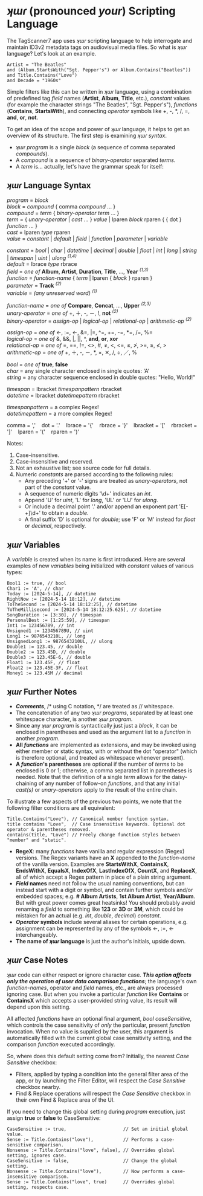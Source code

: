 ﻿# _ʞɯɾ_ (pronounced _your_) Scripting Language  

The TagScanner7 app uses _ʞɯɾ_ scripting language to help interrogate and maintain ID3v2 metadata tags on audiovisual media files. So what is _ʞɯɾ_ language? Let's look at an example.  

    Artist = "The Beatles"
    and (Album.StartsWith("Sgt. Pepper's") or Album.Contains("Beatles"))
    and Title.Contains("Love")
    and Decade = "1960s"

Simple filters like this can be written in _ʞɯɾ_ language, using a combination of predefined tag _field_ names (**Artist**, **Album**, **Title**, etc.), _constant_ values (for example the character strings "The Beatles", "Sgt. Pepper's"), _functions_ (**Contains**, **StartsWith**), and connecting _operator_ symbols like +, -, *, /, =, **and**, **or**, **not**.  

To get an idea of the scope and power of _ʞɯɾ_ language, it helps to get an overview of its structure. The first step is examining _ʞɯɾ_ _syntax_.  

- _ʞɯɾ_ _program_ is a single _block_ (a sequence of comma separated _compounds_).  
- A _compound_ is a sequence of _binary-operator_ separated _terms_.  
- A _term_ is... actually, let's have the grammar speak for itself:  

## _ʞɯɾ_ Language Syntax  

_program_ = _block_  
_block_ = _compound_ \{ comma _compound_ ... \}  
_compound_ = _term_ \{ _binary-operator_ _term_ ... \}  
_term_ = \{ _unary-operator_ | _cast_ ... \} _value_ | lparen _block_ rparen \{ \{ dot \} _function_ ... \}  
_cast_ = lparen _type_ rparen  
_value_ = _constant_ | _default_ | _field_ | _function_ | _parameter_ | _variable_  

_constant_ = _bool_ | _char_ | _datetime_ | _decimal_ | _double_ | _float_ | _int_ | _long_ | _string_ | _timespan_ | _uint_ | _ulong_ <sup>_(1,4)_</sup>  
_default_ = lbrace _type_ rbrace  
_field_ = _one of_ **Album**, **Artist**, **Duration**, **Title**, ..., **Year** <sup>_(1,3)_</sup>  
_function_ = _function-name_ \{ _term_ | lparen \{ _block_ \} rparen \}  
_parameter_ = **Track** <sup>_(2)_</sup>  
_variable_ = _(any unreserved word)_ <sup>_(1)_</sup>  

_function-name_ = _one of_ **Compare**, **Concat**, ..., **Upper** <sup>_(2,3)_</sup>  
_unary-operator_ = _one of_ +, ＋, -, －, !, **not** <sup>_(2)_</sup>  
_binary-operator_ = _assign-op_ | _logical-op_ | _relational-op_ | _arithmetic-op_ <sup>_(2)_</sup>  

_assign-op_ = _one of_ \<-, :=, ←, &=, |=, \^=, +=, -=, \*=, /=, %=  
_logical-op_ = _one of_ &, &&, |, ||, ^, **and**, **or**, **xor**  
_relational-op_ = _one of_ =, ==, !=, <>, #, ≠, <, \<=, ≤, ≯, >=, ≥, ≮, >  
_arithmetic-op_ = _one of_ +, ＋, -, －, *, ×, ✕, /, ÷, ／, %  

_bool_ = _one of_ **true**, **false**  
_char_ = any single character enclosed in single quotes: 'A'  
_string_ = any character sequence enclosed in double quotes: "Hello, World!"  

_timespan_ = lbracket _timespanpattern_ rbracket  
_datetime_ = lbracket _datetimepattern_ rbracket  

_timespanpattern_ = a complex Regex!  
_datetimepattern_ = a more complex Regex!  

comma = ','&nbsp;&nbsp;&nbsp; dot = '.'&nbsp;&nbsp;&nbsp; lbrace = '{'&nbsp;&nbsp;&nbsp; rbrace = '}'&nbsp;&nbsp;&nbsp; lbracket = '['&nbsp;&nbsp;&nbsp; rbracket = ']'&nbsp;&nbsp;&nbsp; lparen = '('&nbsp;&nbsp;&nbsp; rparen = ')'  

Notes:  
1. Case-insensitive.  
2. Case-insensitive and reserved.  
3. Not an exhaustive list; see source code for full details.  
4. Numeric _constants_ are parsed according to the following rules:  
   - Any preceding '+' or '-' signs are treated as _unary-operators_, not part of the _constant_ value.  
   - A sequence of numeric digits '\d+' indicates an _int_.  
   - Append 'U' for _uint_, 'L' for _long_, 'UL' or 'LU' for _ulong_.  
   - Or include a decimal point '.' and/or append an exponent part 'E[-+]\d+' to obtain a _double_.  
   - A final suffix 'D' is optional for _double_; use 'F' or 'M' instead for _float_ or _decimal_, respectively.

## _ʞɯɾ_ Variables

A _variable_ is created when its name is first introduced. Here are several examples of new _variables_ being initialized with _constant_ values of various types:  

    Bool1 := true, // bool  
    Char1 := 'A', // char  
    Today := [2024-5-14], // datetime  
    RightNow := [2024-5-14 18:12], // datetime  
    ToTheSecond := [2024-5-14 18:12:25], // datetime  
    ToTheMillisecond := [2024-5-14 18:12:25.625], // datetime  
    SongDuration := [3:30], // timespan  
    PersonalBest := [1:25:59], // timespan  
    Int1 := 123456789, // int  
    Unsigned1 := 123456789U, // uint  
    Long1 := 9876543210L, // long  
    UnsignedLong1 := 9876543210UL, // ulong  
    Double1 := 123.45, // double  
    Double2 := 123.45D, // double  
    Double3 := 123.45E-6, // double  
    Float1 := 123.45F, // float  
    Float2 := 123.45E-3F, // float  
    Money1 := 123.45M // decimal  


## _ʞɯɾ_ Further Notes  

- ***Comments***, /* using C notation, */ are treated as // whitespace.  
- The concatenation of any two _ʞɯɾ_ _programs_, separated by at least one whitespace character, is another _ʞɯɾ_ _program_.  
- Since any _ʞɯɾ_ _program_ is syntactically just just a _block_, it can be enclosed in parentheses and used as the argument list to a _function_ in another _program_.  
- **All *functions*** are implemented as extensions, and may be invoked using either member or static syntax, with or without the dot "operator" (which is therefore optional, and treated as whitespace whenever present).  
- **A *function*'s parentheses** are optional if the number of _terms_ to be enclosed is 0 or 1; otherwise, a comma separated list in parentheses is needed. Note that the definition of a single _term_ allows for the daisy-chaining of any number of follow-on _functions_, and that any initial _cast(s)_ or _unary-operators_ apply to the result of the entire chain.

To illustrate a few aspects of the previous two points, we note that the following filter conditions are all equivalent:  

    Title.Contains("Love"), // Canonical member function syntax.
    title contains "Love",  // Case insensitive keywords. Optional dot operator & parentheses removed.
    contains(title, "Love") // Freely change function styles between "member" and "static".

- **RegeX**: many _functions_ have vanilla and regular expression (Regex) versions. The Regex variants have an **X** appended to the _function-name_ of the vanilla version. Examples are **StartsWithX**, **ContainsX**, **EndsWithX**, **EqualsX**, **IndexOfX**, **LastIndexOfX**, **CountX**, and **ReplaceX**, all of which accept a Regex pattern in place of a plain string argument.  
- ***Field* names** need not follow the usual naming conventions, but can instead start with a digit or symbol, and contain further symbols and/or embedded spaces; e.g. **\#&nbsp;Album&nbsp;Artists**, **1st&nbsp;Album&nbsp;Artist**, **Year/Album**. But with great power comes great heatsinks! You should probably avoid renaming a _field_ to something like **123** or **3D** or **3M**, which could be mistaken for an actual (e.g. _int_, _double_, _decimal_) _constant_.  
- ***Operator* symbols** include several aliases for certain operations, e.g. assignment can be represented by any of the symbols \<-, :=, ← interchangeably.  
- **The name of _ʞɯɾ_ language** is just the author's initials, upside down.  

## _ʞɯɾ_ Case Notes  

_ʞɯɾ_ code can either respect or ignore character case. ***This option affects only the operation of user data comparison functions***; the language's own _function-names_, operator and _field_ names, etc., are always processed ignoring case.  But when you invoke a particular _function_ like **Contains** or **ContainsX** which accepts a user-provided string value, its result will depend upon this setting.  

All affected _functions_ have an optional final argument, _bool caseSensitive_, which controls the case sensitivity of _only_ the particular, present _function_ invocation. When no value is supplied by the user, this argument is automatically filled with the current global case sensitivity setting, and the comparison _function_ executed accordingly.  

So, where does this default setting come from? Initially, the nearest _Case Sensitive_ checkbox:  

- Filters, applied by typing a condition into the general filter area of the app, or by launching the Filter Editor, will respect the _Case Sensitive_ checkbox nearby.  
- Find & Replace operations will respect the _Case Sensitive_ checkbox in their own Find & Replace area of the UI.  

If you need to change this global setting during _program_ execution, just assign **true** or **false** to CaseSensitive:  

    CaseSensitive := true,                     // Set an initial global value.
    Sense := Title.Contains("love"),           // Performs a case-sensitive comparison.
    Nonsense := Title.Contains("love", false), // Overrides global setting, ignores case.
    CaseSensitive := false,                    // Change the global setting.
    Nonsense := Title.Contains("love"),        // Now performs a case-insensitive comparison.
    Sense := Title.Contains("love", true)      // Overrides global setting, respects case.
